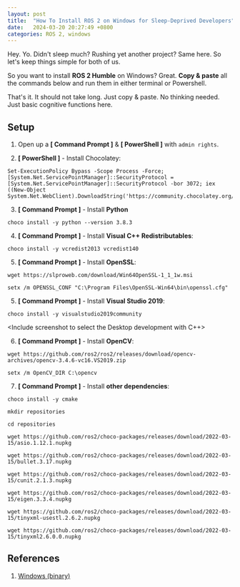 ```yaml
---
layout: post
title:  "How To Install ROS 2 on Windows for Sleep-Deprived Developers"
date:   2024-03-20 20:27:49 +0800
categories: ROS 2, windows
---
```



Hey. Yo. Didn't sleep much? Rushing yet another project? Same here. So let's keep things simple for both of us. 

So you want to install **ROS 2 Humble** on Windows? Great. **Copy & paste** all the commands below and run them in either terminal or Powershell. 

That's it. It should not take long. Just copy & paste. No thinking needed. Just basic cognitive functions here.

## **Setup**

1. Open up a **[ Command Prompt ]** & **[ PowerShell ]** with `admin rights`.

2. **[ PowerShell ]** - Install Chocolatey:

```batch
Set-ExecutionPolicy Bypass -Scope Process -Force; [System.Net.ServicePointManager]::SecurityProtocol = [System.Net.ServicePointManager]::SecurityProtocol -bor 3072; iex ((New-Object System.Net.WebClient).DownloadString('https://community.chocolatey.org/install.ps1'))
```

<Insert step to install wget>

3. **[ Command Prompt ]** - Install **Python**

```batch
choco install -y python --version 3.8.3
```


4. **[ Command Prompt ]** - Install **Visual C++ Redistributables**:

```batch
choco install -y vcredist2013 vcredist140
```

5. **[ Command Prompt ]** - Install **OpenSSL**:

```batch
wget https://slproweb.com/download/Win64OpenSSL-1_1_1w.msi
```

```batch
setx /m OPENSSL_CONF "C:\Program Files\OpenSSL-Win64\bin\openssl.cfg"
```

5. **[ Command Prompt ]** - Install **Visual Studio 2019**:

```batch
choco install -y visualstudio2019community
```

<Include screenshot to select the Desktop development with C++>

6. **[ Command Prompt ]** - Install **OpenCV**:

```batch
wget https://github.com/ros2/ros2/releases/download/opencv-archives/opencv-3.4.6-vc16.VS2019.zip
```

```batch
setx /m OpenCV_DIR C:\opencv
```

<Insert intermediate warning to restart at this point...>

7. **[ Command Prompt ]** - Install **other dependencies**:

```batch
choco install -y cmake
```

<Insert intermediate warning to restart at this point...>

```batch
mkdir repositories
```

```batch
cd repositories
```

```batch
wget https://github.com/ros2/choco-packages/releases/download/2022-03-15/asio.1.12.1.nupkg
```

```batch
wget https://github.com/ros2/choco-packages/releases/download/2022-03-15/bullet.3.17.nupkg
```

```batch
wget https://github.com/ros2/choco-packages/releases/download/2022-03-15/cunit.2.1.3.nupkg
```

```batch
wget https://github.com/ros2/choco-packages/releases/download/2022-03-15/eigen.3.3.4.nupkg
```

```batch
wget https://github.com/ros2/choco-packages/releases/download/2022-03-15/tinyxml-usestl.2.6.2.nupkg
```

```batch
wget https://github.com/ros2/choco-packages/releases/download/2022-03-15/tinyxml2.6.0.0.nupkg
```

## **References**

1. [Windows (binary)](https://docs.ros.org/en/humble/Installation/Windows-Install-Binary.html)
